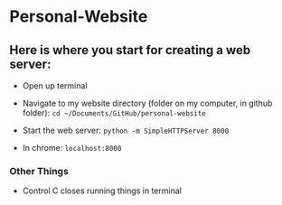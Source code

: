 # Personal-Website

## Here is where you start for creating a web server: 
* Open up terminal
* Navigate to my website directory (folder on my computer, in github folder): `cd ~/Documents/GitHub/personal-website`
* Start the web server: `python -m SimpleHTTPServer 8000`

* In chrome: `localhost:8000`

### Other Things
* Control C closes running things in terminal

